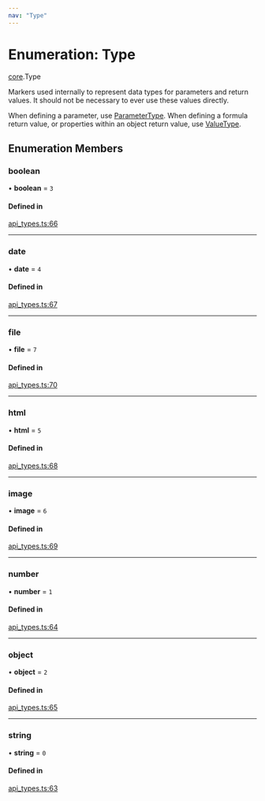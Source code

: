 ```yaml
---
nav: "Type"
---
```

# Enumeration: Type

[core](../modules/core.md).Type

Markers used internally to represent data types for parameters and return values.
It should not be necessary to ever use these values directly.

When defining a parameter, use [ParameterType](core.ParameterType.md). When defining
a formula return value, or properties within an object return value,
use [ValueType](core.ValueType.md).

## Enumeration Members

### boolean

• **boolean** = ``3``

#### Defined in

[api_types.ts:66](https://github.com/coda/packs-sdk/blob/main/api_types.ts#L66)

___

### date

• **date** = ``4``

#### Defined in

[api_types.ts:67](https://github.com/coda/packs-sdk/blob/main/api_types.ts#L67)

___

### file

• **file** = ``7``

#### Defined in

[api_types.ts:70](https://github.com/coda/packs-sdk/blob/main/api_types.ts#L70)

___

### html

• **html** = ``5``

#### Defined in

[api_types.ts:68](https://github.com/coda/packs-sdk/blob/main/api_types.ts#L68)

___

### image

• **image** = ``6``

#### Defined in

[api_types.ts:69](https://github.com/coda/packs-sdk/blob/main/api_types.ts#L69)

___

### number

• **number** = ``1``

#### Defined in

[api_types.ts:64](https://github.com/coda/packs-sdk/blob/main/api_types.ts#L64)

___

### object

• **object** = ``2``

#### Defined in

[api_types.ts:65](https://github.com/coda/packs-sdk/blob/main/api_types.ts#L65)

___

### string

• **string** = ``0``

#### Defined in

[api_types.ts:63](https://github.com/coda/packs-sdk/blob/main/api_types.ts#L63)
